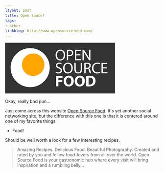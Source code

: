 ```yaml
---
layout: post
title: Open Sauce?
tags:
- other
linkblog: http://www.opensourcefood.com/
---
```


<img
  src="/images/2008/open-source-food.png"
  alt="Open Sauce?"
  title="Open Sauce?"
  class="center border" />

Okay, really bad pun...

Just come across this website [Open Source Food](http://www.opensourcefood.com). It's yet another social
networking site, but the difference with this one is that it is centered around one of my favorite things
- Food!

Should be well worth a look for a few interesting recipes.

> Amazing Recipes. Delicious Food. Beautiful Photography. Created and rated by you and fellow food-lovers
> from all over the world. Open Source Food is your gastronomic hub where every visit will bring
> inspiration and a rumbling belly...
